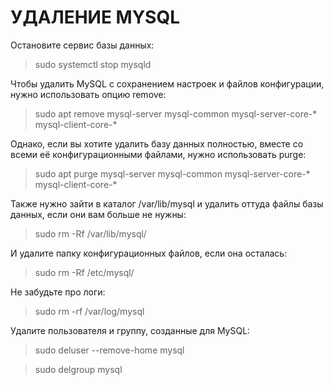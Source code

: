 # УДАЛЕНИЕ MYSQL
Остановите сервис базы данных:

> sudo systemctl stop mysqld

Чтобы удалить MySQL с сохранением настроек и файлов конфигурации, нужно использовать опцию remove:

> sudo apt remove mysql-server mysql-common mysql-server-core-* mysql-client-core-*

Однако, если вы хотите удалить базу данных полностью, вместе со всеми её конфигурационными файлами, нужно использовать purge:

> sudo apt purge mysql-server mysql-common mysql-server-core-* mysql-client-core-*

Также нужно зайти в каталог /var/lib/mysql и удалить оттуда файлы базы данных, если они вам больше не нужны:

> sudo rm -Rf /var/lib/mysql/

И удалите папку конфигурационных файлов, если она осталась:

> sudo rm -Rf /etc/mysql/

Не забудьте про логи:

> sudo rm -rf /var/log/mysql

Удалите пользователя и группу, созданные для MySQL:

> sudo deluser --remove-home mysql

> sudo delgroup mysql